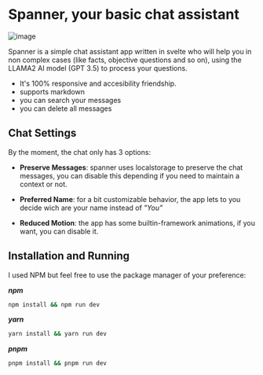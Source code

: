 # Spanner, your basic chat assistant
![image](https://github.com/SlowArmoredWarrior/quickspan-chat/assets/134238128/030913e0-fb9c-4ef1-b542-918793ec7695)

Spanner is a simple chat assistant app written in svelte who will help you in non complex cases (like facts, objective questions and so on), using the LLAMA2 AI model (GPT 3.5) to process your questions.

- It's 100% responsive and accesibility friendship.
- supports markdown
- you can search your messages
- you can delete all messages

## Chat Settings
By the moment, the chat only has 3 options:

- **Preserve Messages**: spanner uses localstorage to preserve the chat messages, you can disable this depending if you need to maintain a context or not.

- **Preferred Name**: for a bit customizable behavior, the app lets to you decide wich are your name instead of _"You"_

- **Reduced Motion**: the app has some builtin-framework animations, if you want, you can disable it.

## Installation and Running

I used NPM but feel free to use the package manager of your preference:

_**npm**_
```bash
npm install && npm run dev
```

_**yarn**_
```bash
yarn install && yarn run dev
```

_**pnpm**_
```bash
pnpm install && pnpm run dev
```
